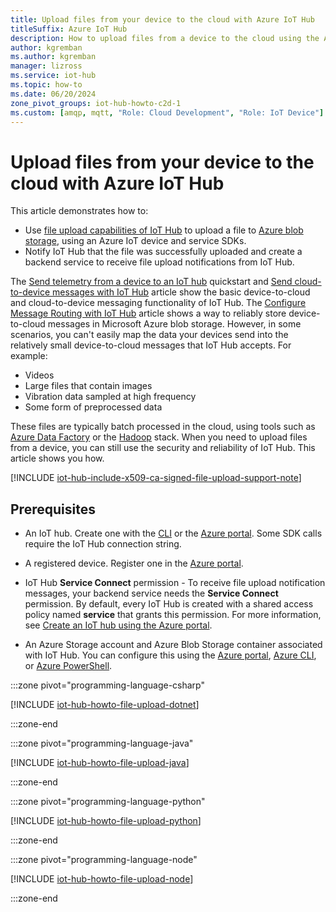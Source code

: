```yaml
---
title: Upload files from your device to the cloud with Azure IoT Hub
titleSuffix: Azure IoT Hub
description: How to upload files from a device to the cloud using the Azure IoT SDKs for C#, Python, Java, and Node.js.
author: kgremban
ms.author: kgremban
manager: lizross
ms.service: iot-hub
ms.topic: how-to
ms.date: 06/20/2024
zone_pivot_groups: iot-hub-howto-c2d-1
ms.custom: [amqp, mqtt, "Role: Cloud Development", "Role: IoT Device"]
---
```


# Upload files from your device to the cloud with Azure IoT Hub

This article demonstrates how to:

* Use [file upload capabilities of IoT Hub](iot-hub-devguide-file-upload.md) to upload a file to [Azure blob storage](../storage/index.yml), using an Azure IoT device and service SDKs.
* Notify IoT Hub that the file was successfully uploaded and create a backend service to receive file upload notifications from IoT Hub.

The [Send telemetry from a device to an IoT hub](../iot/tutorial-send-telemetry-iot-hub.md?toc=/azure/iot-hub/toc.json&bc=/azure/iot-hub/breadcrumb/toc.json&pivots=programming-language-csharp) quickstart and [Send cloud-to-device messages with IoT Hub](c2d-messaging-dotnet.md) article show the basic device-to-cloud and cloud-to-device messaging functionality of IoT Hub. The [Configure Message Routing with IoT Hub](tutorial-routing.md) article shows a way to reliably store device-to-cloud messages in Microsoft Azure blob storage. However, in some scenarios, you can't easily map the data your devices send into the relatively small device-to-cloud messages that IoT Hub accepts. For example:

* Videos
* Large files that contain images
* Vibration data sampled at high frequency
* Some form of preprocessed data

These files are typically batch processed in the cloud, using tools such as [Azure Data Factory](../data-factory/introduction.md) or the [Hadoop](../hdinsight/index.yml) stack. When you need to upload files from a device, you can still use the security and reliability of IoT Hub. This article shows you how.

[!INCLUDE [iot-hub-include-x509-ca-signed-file-upload-support-note](../../includes/iot-hub-include-x509-ca-signed-file-upload-support-note.md)]

## Prerequisites

* An IoT hub. Create one with the [CLI](iot-hub-create-using-cli.md) or the [Azure portal](iot-hub-create-through-portal.md). Some SDK calls require the IoT Hub connection string.

* A registered device. Register one in the [Azure portal](iot-hub-create-through-portal.md).

* IoT Hub **Service Connect**  permission - To receive file upload notification messages, your backend service needs the **Service Connect** permission. By default, every IoT Hub is created with a shared access policy named **service** that grants this permission. For more information, see [Create an IoT hub using the Azure portal](/azure/iot-hub/iot-hub-create-through-portal).

* An Azure Storage account and Azure Blob Storage container associated with IoT Hub. You can configure this using the [Azure portal](/azure/iot-hub/iot-hub-configure-file-upload), [Azure CLI](/azure/iot-hub/iot-hub-configure-file-upload-cli), or [Azure PowerShell](/azure/iot-hub/iot-hub-configure-file-upload-powershell).

:::zone pivot="programming-language-csharp"

[!INCLUDE [iot-hub-howto-file-upload-dotnet](../../includes/iot-hub-howto-file-upload-dotnet.md)]

:::zone-end

:::zone pivot="programming-language-java"

[!INCLUDE [iot-hub-howto-file-upload-java](../../includes/iot-hub-howto-file-upload-java.md)]

:::zone-end

:::zone pivot="programming-language-python"

[!INCLUDE [iot-hub-howto-file-upload-python](../../includes/iot-hub-howto-file-upload-python.md)]

:::zone-end

:::zone pivot="programming-language-node"

[!INCLUDE [iot-hub-howto-file-upload-node](../../includes/iot-hub-howto-c2d-file-upload-node.md)]

:::zone-end
